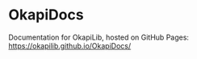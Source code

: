 # OkapiDocs

Documentation for OkapiLib, hosted on GitHub Pages: https://okapilib.github.io/OkapiDocs/

